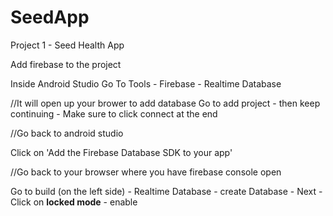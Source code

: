 # SeedApp
Project 1 - Seed Health App


Add firebase to the project

Inside Android Studio
Go To Tools - Firebase - Realtime Database

//It will open up your brower to add database
Go to add project - then keep continuing - Make sure to click connect at the end

//Go back to android studio

Click on 'Add the Firebase Database SDK to your app'


//Go back to your browser where you have firebase console open

Go to build (on the left side) - Realtime Database - create Database - Next - Click on **locked mode** - enable
